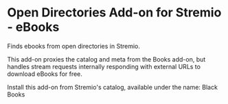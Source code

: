 # Open Directories Add-on for Stremio - eBooks

Finds ebooks from open directories in Stremio.

This add-on proxies the catalog and meta from the Books add-on, but handles stream requests internally responding with external URLs to download eBooks for free.

Install this add-on from Stremio's catalog, available under the name: Black Books
